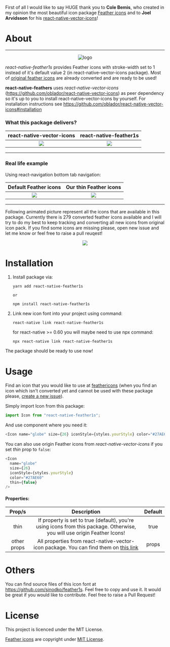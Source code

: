 First of all I would like to say HUGE thank you to **Cole Bemis**, who created in my opinion the most beautiful icon package [Feather icons](https://feathericons.com/) and to **Joel Arvidsson** for his [react-native-vector-icons](https://github.com/oblador/react-native-vector-icons)!


# About

---


<p align="center">
  <img alt="logo" src="https://user-images.githubusercontent.com/33039909/61481658-06c25400-a999-11e9-903c-799fdeed2a04.png">
</p>



_react-native-feather1s_ provides Feather icons with stroke-width set to 1 instead of it's default value 2 (in react-native-vector-icons package). Most of [original feather icons](https://feathericons.com/) are already converted and are ready to be used!

**react-native-feathers** uses _react-native-vector-icons_ (https://github.com/oblador/react-native-vector-icons) as peer dependency so it's up to you to install react-native-vector-icons by yourself. For installation instructions see https://github.com/oblador/react-native-vector-icons#installation

### What this package delivers?

|                                         react-native-vector-icons                                         |                                          react-native-feather1s                                           |
| :-------------------------------------------------------------------------------------------------------: | :-------------------------------------------------------------------------------------------------------: |
| ![](https://user-images.githubusercontent.com/33039909/61454958-9567ae80-a962-11e9-89a8-8d26cfbc4e1b.png) | ![](https://user-images.githubusercontent.com/33039909/61454956-94cf1800-a962-11e9-88f6-0236d6095602.png) |

----

### Real life example

Using react-navigation bottom tab navigation:

|                                           Default Feather icons                                           |                                          Our thin Feather icons                                           |
| :-------------------------------------------------------------------------------------------------------: | :-------------------------------------------------------------------------------------------------------: |
| ![](https://user-images.githubusercontent.com/33039909/61456985-ab2ba280-a967-11e9-8d93-ec0cd996f899.png) | ![](https://user-images.githubusercontent.com/33039909/61456986-ac5ccf80-a967-11e9-9a78-5c8cd35f76b1.png) |

----

Following animated picture represent all the icons that are available in this package. Currently there is 279 converted feather icons available and I will try to do my best to keep tracking and converting all new icons from original icon pack. If you find some icons are missing please, open new issue and let me know or feel free to raise a pull reuqest!

<p align="center">
  <img src="https://media.giphy.com/media/ii2G5CUoaic46kBbue/giphy.gif">
</p>

# Installation

1. Install package via:

   ```npm
   yarn add react-native-feather1s

   or

   npm install react-native-feather1s
   ```

2. Link new icon font into your project using command:

   ```npm
   react-native link react-native-feather1s
   ```

   for react-native >= 0.60 you will maybe need to use npx command:

   ```npm
   npx react-native link react-native-feather1s
   ```

The package should be ready to use now!

# Usage

Find an icon that you would like to use at [feathericons](https://feathericons.com/) (when you find an icon which isn't converted yet and cannot be used with these package please, [create a new issue](https://github.com/sinodko/react-native-feather1s/issues/new)).

Simply import Icon from this package:

```js
import Icon from "react-native-feather1s";
```

And use component where you need it:

```js
<Icon name="globe" size={26} iconStyle={styles.yourStyle} color="#27AE60" />
```

You can also use origin Feather icons from _react-native-vector-icons_ if you set _thin_ prop to `false`:

```js
<Icon
  name="globe"
  size={26}
  iconStyle={styles.yourStyle}
  color="#27AE60"
  thin={false}
/>
```

#### Properties:

|   Prop/s    |                                                                         Description                                                                         | Default |
| :---------: | :---------------------------------------------------------------------------------------------------------------------------------------------------------: | :-----: |
|    thin     |                  If property is set to true (default), you're using icons from this package. Otherwise, you will use origin Feather Icons!                  |  true   |
| other props | All properties from react-native-vector-icon package. You can find them on [this link](https://github.com/oblador/react-native-vector-icons#icon-component) |  props  |

# Others

You can find source files of this icon font at https://github.com/sinodko/feather1s. Feel free to copy and use it. It would be great if you would like to contribute. Feel free to raise a Pull Request!

# License

This project is licenced under the MIT License.

[Feather icons](https://feathericons.com/) are copyright under [MIT License](https://github.com/feathericons/feather/blob/master/LICENSE).
